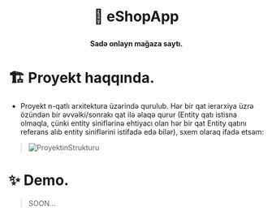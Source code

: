 # <p align="center">:house_with_garden: eShopApp</p>
**<p align="center">Sadə onlayn mağaza saytı.</p>**

# :building_construction: Proyekt haqqında.
- Proyekt n-qatlı arxitektura üzərində qurulub. Hər bir qat ierarxiya üzrə özündən bir əvvəlki/sonrakı qat ilə əlaqə qurur (Entity qatı istisna olmaqla, çünki entity siniflərinə ehtiyacı olan hər bir qat Entity qatını referans alıb entity siniflərini istifadə edə bilər), sxem olaraq ifadə etsəm:

> ![ProyektinStrukturu](https://i.ibb.co/dDfLppD/Proyektin-Strukturu.png)

# :sparkles: Demo.
> SOON...
